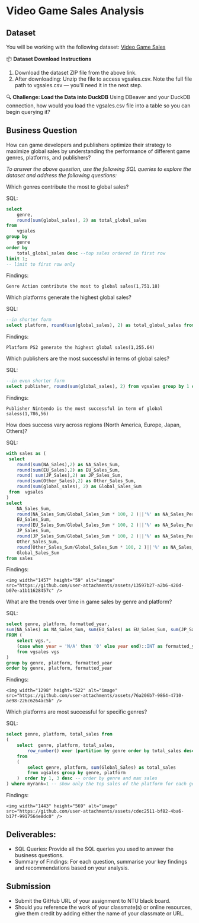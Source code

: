 # Video Game Sales Analysis

## Dataset

You will be working with the following dataset: [Video Game Sales](https://www.kaggle.com/datasets/gregorut/videogamesales?resource=download)

📦 **Dataset Download Instructions**
1. Download the dataset ZIP file from the above link.
2. After downloading: Unzip the file to access vgsales.csv. Note the full file path to vgsales.csv — you'll need it in the next step.

🔍 **Challenge: Load the Data into DuckDB**
Using DBeaver and your DuckDB connection, how would you load the vgsales.csv file into a table so you can begin querying it?

## Business Question
How can game developers and publishers optimize their strategy to maximize global sales by understanding the performance of different game genres, platforms, and publishers?

*To answer the above question, use the following SQL queries to explore the dataset and address the following questions:*

Which genres contribute the most to global sales?

SQL:
```sql
select
	genre,
	round(sum(global_sales), 2) as total_global_sales
from
	vgsales
group by
	genre
order by
	total_global_sales desc --top sales ordered in first row
limit 1;
-- limit to first row only

```
Findings:
```findings
Genre Action contribute the most to global sales(1,751.18)
```
Which platforms generate the highest global sales?

SQL:
```sql
--in shorter form
select platform, round(sum(global_sales), 2) as total_global_sales from vgsales group by 1 order by 2 desc limit 1; --group by 1st column limited by 1 row
```
Findings:
```findings
Platform PS2 generate the highest global sales(1,255.64)
```
Which publishers are the most successful in terms of global sales?

SQL:
```sql
--in even shorter form
select publisher, round(sum(global_sales), 2) from vgsales group by 1 order by 2 desc limit 1; --group by 1st column ordered by 2nd column limited by 1 row
```
Findings:
```findings
Publisher Nintendo is the most successful in term of global saless(1,786,56)
```
How does success vary across regions (North America, Europe, Japan, Others)?

SQL:
```sql
with sales as (
 select 
 	round(sum(NA_Sales),2) as NA_Sales_Sum, 
 	round(sum(EU_Sales),2) as EU_Sales_Sum, 
 	round( sum(JP_Sales),2) as JP_Sales_Sum, 
 	round(sum(Other_Sales),2) as Other_Sales_Sum, 
 	round(sum(global_sales), 2) as Global_Sales_Sum 
 from  vgsales
)
select 
	NA_Sales_Sum, 
	round(NA_Sales_Sum/Global_Sales_Sum * 100, 2 )||'%' as NA_Sales_Percentage,
	EU_Sales_Sum, 
	round(EU_Sales_Sum/Global_Sales_Sum * 100, 2 )||'%' as NA_Sales_Percentage,
	JP_Sales_Sum,
	round(JP_Sales_Sum/Global_Sales_Sum * 100, 2 )||'%' as NA_Sales_Percentage,
	Other_Sales_Sum, 
	round(Other_Sales_Sum/Global_Sales_Sum * 100, 2 )||'%' as NA_Sales_Percentage,
	Global_Sales_Sum 
from sales
```
Findings:
```findings
<img width="1457" height="59" alt="image" src="https://github.com/user-attachments/assets/13597b27-a2b6-420d-b07e-a1b11628457c" />

```
What are the trends over time in game sales by genre and platform?

SQL:
```sql
select genre, platform, formatted_year, 
sum(NA_Sales) as NA_Sales_Sum, sum(EU_Sales) as EU_Sales_Sum, sum(JP_Sales) as JP_Sales_Sum, sum(Other_Sales) as Other_Sales_Sum , sum(Global_Sales) as Global_Sales_Sum 
FROM (
	select vgs.*, 
	(case when year = 'N/A' then '0' else year end)::INT as formatted_year --convert N/A to 0 and format the year to integer
	from vgsales vgs 
)
group by genre, platform, formatted_year
order by genre, platform, formatted_year
```
Findings:
```findings
<img width="1298" height="522" alt="image" src="https://github.com/user-attachments/assets/76a206b7-9864-4710-ae98-226c6264ac5b" />

```
Which platforms are most successful for specific genres?

SQL:
```sql
select genre, platform, total_sales from 
(
	select  genre, platform, total_sales, 
		row_number() over (partition by genre order by total_sales desc) as myrank -- set a rank that group by genre generate row number based on descending order of max sales of the group(genre)
	from 
	(
		select genre, platform, sum(Global_Sales) as total_sales 
		from vgsales group by genre, platform  
	)  order by 1, 3 desc -- order by genre and max sales
) where myrank=1 -- show only the top sales of the platform for each genre
```
Findings:
```findings
<img width="1443" height="569" alt="image" src="https://github.com/user-attachments/assets/cdec2511-bf82-4ba6-b17f-9917564e8dc0" />

```
## Deliverables:
- SQL Queries: Provide all the SQL queries you used to answer the business questions.
- Summary of Findings: For each question, summarise your key findings and recommendations based on your analysis.

## Submission

- Submit the GitHub URL of your assignment to NTU black board.
- Should you reference the work of your classmate(s) or online resources, give them credit by adding either the name of your classmate or URL.

